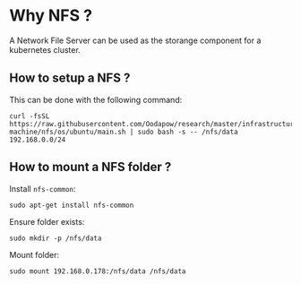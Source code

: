 # Why NFS ?

A Network File Server can be used as the storange component for a kubernetes cluster.

## How to setup a NFS ?

This can be done with the following command:
```
curl -fsSL https://raw.githubusercontent.com/Oodapow/research/master/infrastructure/l1-machine/nfs/os/ubuntu/main.sh | sudo bash -s -- /nfs/data 192.168.0.0/24
```

## How to mount a NFS folder ?

Install `nfs-common`:
```
sudo apt-get install nfs-common
```

Ensure folder exists:
```
sudo mkdir -p /nfs/data
```

Mount folder:
```
sudo mount 192.168.0.178:/nfs/data /nfs/data
```